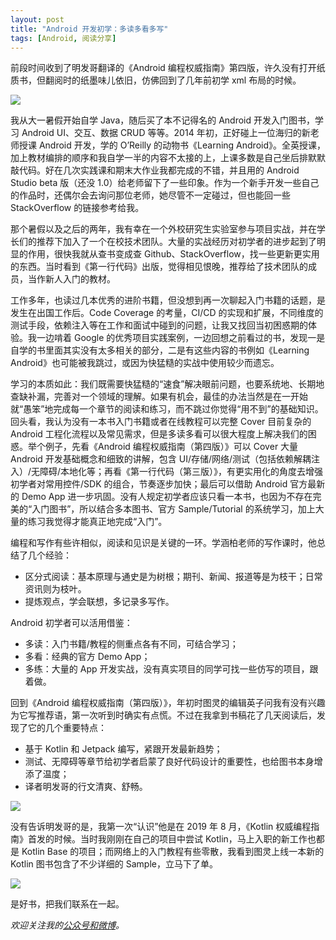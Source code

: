 ```yaml
---
layout: post
title: "Android 开发初学：多读多看多写"
tags: [Android, 阅读分享]
---
```


前段时间收到了明发哥翻译的《Android 编程权威指南》第四版，许久没有打开纸质书，但翻阅时的纸墨味儿依旧，仿佛回到了几年前初学 xml 布局的时候。

![](https://2bab-images.lastmayday.com/blog/android-programming-3.jpg?imageslim)

我从大一暑假开始自学 Java，随后买了本不记得名的 Android 开发入门图书，学习 Android UI、交互、数据 CRUD 等等。2014 年初，正好碰上一位海归的新老师授课 Android 开发，学的 O’Reilly 的动物书《Learning Android》。全英授课，加上教材编排的顺序和我自学一半的内容不太接的上，上课多数是自己坐后排默默敲代码。好在几次实践课和期末大作业我都完成的不错，并且用的 Android Studio beta 版（还没 1.0）给老师留下了一些印象。作为一个新手开发一些自己的作品时，还偶尔会去询问那位老师，她尽管不一定碰过，但也能回一些 StackOverflow 的链接参考给我。

那个暑假以及之后的两年，我有幸在一个外校研究生实验室参与项目实战，并在学长们的推荐下加入了一个在校技术团队。大量的实战经历对初学者的进步起到了明显的作用，很快我就从查书变成查 Github、StackOverflow，找一些更新更实用的东西。当时看到《第一行代码》出版，觉得相见恨晚，推荐给了技术团队的成员，当作新人入门的教材。

工作多年，也读过几本优秀的进阶书籍，但没想到再一次聊起入门书籍的话题，是发生在出国工作后。Code Coverage 的考量，CI/CD 的实现和扩展，不同维度的测试手段，依赖注入等在工作和面试中碰到的问题，让我又找回当初困惑期的体验。我一边啃着 Google 的优秀项目实践案例，一边回想之前看过的书，发现一是自学的书里面其实没有太多相关的部分，二是有这些内容的书例如《Learning Android》也可能被我跳过，或因为快猛糙的实战中使用较少而遗忘。

学习的本质如此：我们既需要快猛糙的“速食”解决眼前问题，也要系统地、长期地查缺补漏，完善对一个领域的理解。如果有机会，最佳的办法当然是在一开始就“愚笨”地完成每一个章节的阅读和练习，而不跳过你觉得“用不到”的基础知识。回头看，我认为没有一本书入门书籍或者在线教程可以完整 Cover 目前复杂的 Android 工程化流程以及常见需求，但是多读多看可以很大程度上解决我们的困惑。举个例子，先看《Android 编程权威指南（第四版）》可以 Cover 大量 Android 开发基础概念和细致的讲解，包含 UI/存储/网络/测试（包括依赖解耦注入）/无障碍/本地化等；再看《第一行代码（第三版）》，有更实用化的角度去增强初学者对常用控件/SDK 的组合，节奏逐步加快；最后可以借助 Android 官方最新的 Demo App 进一步巩固。没有人规定初学者应该只看一本书，也因为不存在完美的“入门图书”，所以结合多本图书、官方 Sample/Tutorial 的系统学习，加上大量的练习我觉得才能真正地完成“入门”。

编程和写作有些许相似，阅读和见识是关键的一环。学涵柏老师的写作课时，他总结了几个经验：

- 区分式阅读：基本原理与通史是为树根；期刊、新闻、报道等是为枝干；日常资讯则为枝叶。
- 提炼观点，学会联想，多记录多写作。

Android 初学者可以活用借鉴：

- 多读：入门书籍/教程的侧重点各有不同，可结合学习；
- 多看：经典的官方 Demo App；
- 多练：大量的 App 开发实战，没有真实项目的同学可找一些仿写的项目，跟着做。

回到《Android 编程权威指南（第四版）》，年初时图灵的编辑英子问我有没有兴趣为它写推荐语，第一次听到时确实有点慌。不过在我拿到书稿花了几天阅读后，发现了它的几个重要特点：

- 基于 Kotlin 和 Jetpack 编写，紧跟开发最新趋势；
- 测试、无障碍等章节给初学者启蒙了良好代码设计的重要性，也给图书本身增添了温度；
- 译者明发哥的行文清爽、舒畅。

![](https://2bab-images.lastmayday.com/blog/android-programming-4.jpg?imageslim)

没有告诉明发哥的是，我第一次“认识”他是在 2019 年 8 月，《Kotlin 权威编程指南》首发的时候。当时我刚刚在自己的项目中尝试 Kotlin，马上入职的新工作也都是 Kotlin Base 的项目；而网络上的入门教程有些零散，我看到图灵上线一本新的 Kotlin 图书包含了不少详细的 Sample，立马下了单。

![](https://2bab-images.lastmayday.com/blog/Screenshot%202021-05-02%20at%204.05.14%20PM.png?imageslim)

是好书，把我们联系在一起。

*欢迎关注我的[公众号和微博](/about)。*